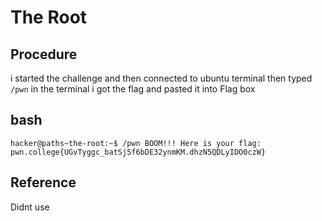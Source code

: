 # The Root

## Procedure
i started the challenge 
and then connected to ubuntu terminal
then typed `/pwn` in the terminal
i got the flag and pasted it into Flag box

## bash
`hacker@paths~the-root:~$ /pwn
BOOM!!!
Here is your flag:
pwn.college{UGvTyggc_batSj5f6bDE32ynmKM.dhzN5QDLyIDO0czW}`

## Reference
Didnt use
